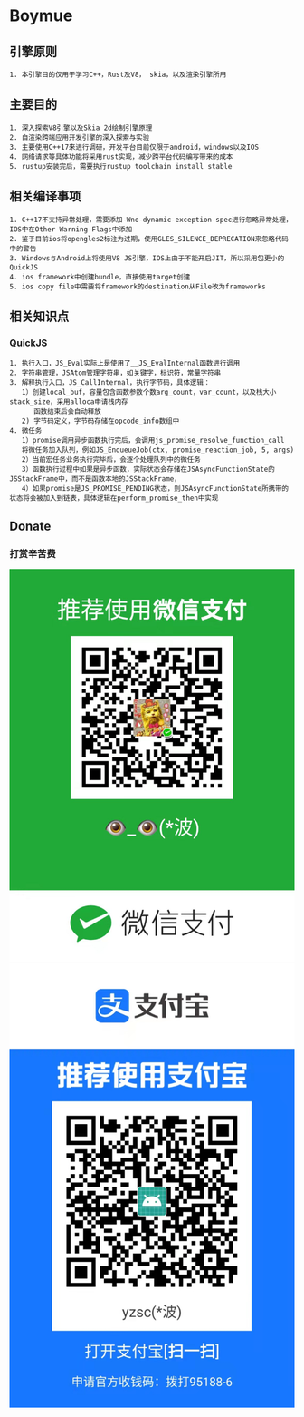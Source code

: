 # Boymue

## 引擎原则
```
1. 本引擎目的仅用于学习C++，Rust及V8， skia，以及渲染引擎所用
```

## 主要目的
```
1. 深入探索V8引擎以及Skia 2d绘制引擎原理
2. 自渲染跨端应用开发引擎的深入探索与实验
3. 主要使用C++17来进行调研，开发平台目前仅限于android，windows以及IOS
4. 网络请求等具体功能将采用rust实现，减少跨平台代码编写带来的成本
5. rustup安装完后，需要执行rustup toolchain install stable
```
## 相关编译事项
```
1. C++17不支持异常处理，需要添加-Wno-dynamic-exception-spec进行忽略异常处理，IOS中在Other Warning Flags中添加
2. 鉴于目前ios将opengles2标注为过期，使用GLES_SILENCE_DEPRECATION来忽略代码中的警告
3. Windows与Android上将使用V8 JS引擎，IOS上由于不能开启JIT，所以采用包更小的QuickJS
4. ios framework中创建bundle，直接使用target创建
5. ios copy file中需要将framework的destination从File改为frameworks
```

## 相关知识点
### QuickJS
```
1. 执行入口，JS_Eval实际上是使用了__JS_EvalInternal函数进行调用
2. 字符串管理，JSAtom管理字符串，如关键字，标识符，常量字符串
3. 解释执行入口，JS_CallInternal，执行字节码，具体逻辑：
   1）创建local_buf，容量包含函数参数个数arg_count，var_count，以及栈大小stack_size，采用alloca申请栈内存
      函数结束后会自动释放
   2) 字节码定义，字节码存储在opcode_info数组中
4. 微任务
   1）promise调用异步函数执行完后，会调用js_promise_resolve_function_call
   将微任务加入队列，例如JS_EnqueueJob(ctx, promise_reaction_job, 5, args)
   2）当前宏任务业务执行完毕后，会逐个处理队列中的微任务
   3）函数执行过程中如果是异步函数，实际状态会存储在JSAsyncFunctionState的JSStackFrame中，而不是函数本地的JSStackFrame，
   4）如果promise是JS_PROMISE_PENDING状态，则JSAsyncFunctionState所携带的状态将会被加入到链表，具体逻辑在perform_promise_then中实现
```

## Donate
### 打赏辛苦费
![image](https://github.com/damonyan1985/Boymue/blob/dev/tools/donate/weixin.jpg)
![image](https://github.com/damonyan1985/Boymue/blob/dev/tools/donate/alipay.jpg)